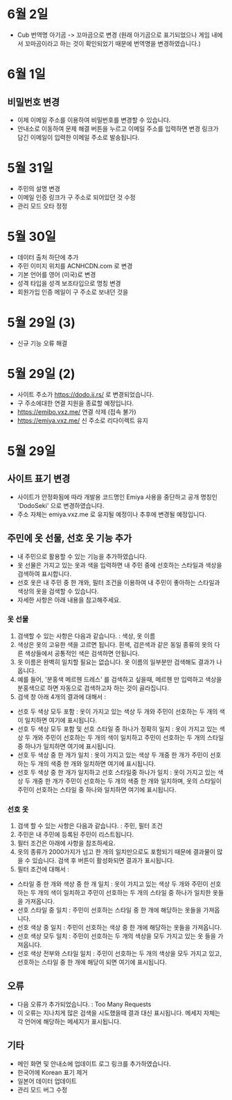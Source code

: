 # 6월 2일
 - Cub 번역명 아기곰 -> 꼬마곰으로 변경 (원래 아기곰으로 표기되었으나 게임 내에서 꼬마곰이라고 하는 것이 확인되었기 때문에 번역명을 변경하였습니다.)

# 6월 1일
## 비밀번호 변경
 - 이제 이메일 주소를 이용하여 비밀번호를 변경할 수 있습니다.
 - 안내소로 이동하여 문제 해결 버튼을 누르고 이메일 주소를 입력하면 변경 링크가 담긴 이메일이 입력한 이메일 주소로 발송됩니다.

# 5월 31일
 - 주민의 설명 변경
 - 이메일 인증 링크가 구 주소로 되어있던 것 수정
 - 관리 모드 오타 정정

# 5월 30일
 - 데이터 출처 하단에 추가
 - 주민 이미지 위치를 ACNHCDN.com 로 변경
 - 기본 언어를 영어 (미국)로 변경
 - 성격 타입을 성격 보조타입으로 명칭 변경
 - 회원가입 인증 메일이 구 주소로 보내던 것을 
 
# 5월 29일 (3)
 - 신규 기능 오류 해결

# 5월 29일 (2)
 - 사이트 주소가 https://dodo.ij.rs/ 로 변경되었습니다.
 - 구 주소에대한 연결 지원을 종료할 예정입니다.
 - https://emibo.vxz.me/ 연결 삭제 (접속 불가)
 - https://emiya.vxz.me/ 신 주소로 리다이렉트 유지

# 5월 29일

## 사이트 표기 변경
 - 사이트가 안정화됨에 따라 개발용 코드명인 Emiya 사용을 중단하고 공개 명칭인 'DodoSeki' 으로 변경하였습니다.
 - 주소 자체는 emiya.vxz.me 로 유지될 예정이나 추후에 변경될 예정입니다.
## 주민에 옷 선물, 선호 옷 기능 추가
 - 내 주민으로 활용할 수 있는 기능을 추가하였습니다. 
 - 옷 선물은 가지고 있는 옷과 색을 입력하면 내 주민 중에 선호하는 스타일과 색상을 검색하여 표시합니다.
 - 선호 옷은 내 주민 중 한 개와, 필터 조건을 이용하여 내 주민이 좋아하는 스타일과 색상의 옷을 검색할 수 있습니다.
 - 자세한 사항은 아래 내용을 참고해주세요.
 ### 옷 선물
 1. 검색할 수 있는 사항은 다음과 같습니다. : 색상, 옷 이름
 2. 색상은 옷의 고유한 색을 고르면 됩니다. 흰색, 검은색과 같은 동일 종류의 옷의 다른 색상들에서 공통적인 색은 검색하면 안됩니다.
 3. 옷 이름은 완벽히 일치할 필요는 없습니다. 옷 이름의 일부분만 검색해도 결과가 나옵니다.
 4. 예를 들어, '분홍색 메르헨 드레스' 를 검색하고 싶을때, 메르헨 만 입력하고 색상을 분홍색으로 하면 자동으로 검색하고자 하는 것이 골라집니다.
 5. 검색 창 아래 4개의 결과에 대해서 : 
  - 선호 두 색상 모두 포함 : 옷이 가지고 있는 색상 두 개와 주민이 선호하는 두 개의 색이 일치하면 여기에 표시됩니다.
  - 선호 두 색상 모두 포함 및 선호 스타일 중 하나가 정확히 일치 : 옷이 가지고 있는 색상 두 개와 주민이 선호하는 두 개의 색이 일치하고 주민이 선호하는 두 개의 스타일 중 하나가 일치하면 여기에 표시됩니다.
  - 선호 두 색상 중 한 개가 일치 : 옷이 가지고 있는 색상 두 개중 한 개가 주민이 선호하는 두 개의 색중 한 개와 일치하면 여기에 표시됩니다.
  - 선호 두 색상 중 한 개가 일치하고 선호 스타일중 하나가 일치 : 옷이 가지고 있는 색상 두 개중 한 개가 주민이 선호하는 두 개의 색중 한 개와 일치하며, 옷의 스타일이 주민이 선호하는 스타일 중 하나와 일치하면 여기에 표시됩니다.
  ### 선호 옷
  1. 검색 할 수 있는 사항은 다음과 같습니다. : 주민, 필터 조건
  2. 주민은 내 주민에 등록된 주민이 리스트됩니다. 
  3. 필터 조건은 아래에 사항을 참조하세요.
  4. 옷의 종류가 2000가지가 넘고 한 개의 일치만으로도 포함되기 때문에 결과물이 많을 수 있습니다. 검색 후 버튼이 활성화되면 결과가 표시됩니다.
  5. 필터 조건에 대해서 : 
  - 스타일 중 한 개와 색상 중 한 개 일치 : 옷이 가지고 있는 색상 두 개와 주민이 선호하는 두 개의 색이 일치하고 주민이 선호하는 두 개의 스타일 중 하나가 일치한 옷들을 가져옵니다.
  - 선호 스타일 중 일치 : 주민이 선호하는 스타일 중 한 개에 해당하는 옷들을 가져옵니다.
  - 선호 색상 중 일치 : 주민이 선호하는 색상 중 한 개에 해당하는 옷들을 가져옵니다.
  - 선호 색상 모두 일치 : 주민이 선호하는 두 개의 색상을 모두 가지고 있는 옷 들을 가져옵니다.
  - 선호 색상 전부와 스타일 일치 : 주민이 선호하는 두 개의 색상을 모두 가지고 있고, 선호하는 스타일 중 한 개에 해당이 되면 여기에 표시됩니다.
## 오류
 - 다음 오류가 추가되었습니다. : Too Many Requests
 - 이 오류는 지나치게 많은 검색을 시도했을때 결과 대신 표시됩니다. 메세지 자체는 각 언어에 해당하는 메세지가 표시됩니다.
 
## 기타
 - 메인 화면 및 안내소에 업데이트 로그 링크를 추가하였습니다.
 - 한국어에 Korean 표기 제거
 - 일본어 데이터 업데이트
 - 관리 모드 버그 수정

 

